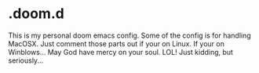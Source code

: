 # .doom.d

This is my personal doom emacs config. Some of the config is for handling
MacOSX. Just comment those parts out if your on Linux. If your on Winblows...
May God have mercy on your soul. LOL! Just kidding, but seriously...
